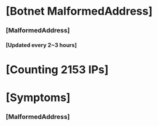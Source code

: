# [Botnet MalformedAddress]
### [MalformedAddress]
#### [Updated every 2~3 hours]

# [Counting 2153 IPs]

# [Symptoms] 
###   [MalformedAddress]
